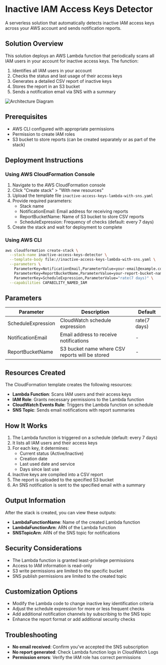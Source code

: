 # Inactive IAM Access Keys Detector

A serverless solution that automatically detects inactive IAM access keys across your AWS account and sends notification reports.

## Solution Overview

This solution deploys an AWS Lambda function that periodically scans all IAM users in your account for inactive access keys. The function:

1. Identifies all IAM users in your account
2. Checks the status and last usage of their access keys 
3. Generates a detailed CSV report of inactive keys
4. Stores the report in an S3 bucket
5. Sends a notification email via SNS with a summary

![Architecture Diagram](https://via.placeholder.com/800x400?text=Architecture+Diagram)

## Prerequisites

- AWS CLI configured with appropriate permissions
- Permission to create IAM roles
- S3 bucket to store reports (can be created separately or as part of the stack)

## Deployment Instructions

### Using AWS CloudFormation Console

1. Navigate to the AWS CloudFormation console
2. Click "Create stack" > "With new resources"
3. Upload the template file `inactive-access-keys-lambda-with-sns.yaml`
4. Provide required parameters:
   - Stack name
   - NotificationEmail: Email address for receiving reports
   - ReportBucketName: Name of S3 bucket to store CSV reports
   - ScheduleExpression: Frequency of checks (default: every 7 days)
5. Create the stack and wait for deployment to complete

### Using AWS CLI

```bash
aws cloudformation create-stack \
  --stack-name inactive-access-keys-detector \
  --template-body file://inactive-access-keys-lambda-with-sns.yaml \
  --parameters \
    ParameterKey=NotificationEmail,ParameterValue=your-email@example.com \
    ParameterKey=ReportBucketName,ParameterValue=your-report-bucket-name \
    ParameterKey=ScheduleExpression,ParameterValue="rate(7 days)" \
  --capabilities CAPABILITY_NAMED_IAM
```

## Parameters

| Parameter | Description | Default |
|-----------|-------------|---------|
| ScheduleExpression | CloudWatch schedule expression | rate(7 days) |
| NotificationEmail | Email address to receive notifications | - |
| ReportBucketName | S3 bucket name where CSV reports will be stored | - |

## Resources Created

The CloudFormation template creates the following resources:

- **Lambda Function**: Scans IAM users and their access keys
- **IAM Role**: Grants necessary permissions to the Lambda function
- **CloudWatch Events Rule**: Triggers the Lambda function on schedule
- **SNS Topic**: Sends email notifications with report summaries

## How It Works

1. The Lambda function is triggered on a schedule (default: every 7 days)
2. It lists all IAM users and their access keys
3. For each key, it determines:
   - Current status (Active/Inactive)
   - Creation date
   - Last used date and service
   - Days since last use
4. Inactive keys are compiled into a CSV report
5. The report is uploaded to the specified S3 bucket
6. An SNS notification is sent to the specified email with a summary

## Output Information

After the stack is created, you can view these outputs:

- **LambdaFunctionName**: Name of the created Lambda function
- **LambdaFunctionArn**: ARN of the Lambda function
- **SNSTopicArn**: ARN of the SNS topic for notifications

## Security Considerations

- The Lambda function is granted least-privilege permissions
- Access to IAM information is read-only
- S3 write permissions are limited to the specific bucket
- SNS publish permissions are limited to the created topic

## Customization Options

- Modify the Lambda code to change inactive key identification criteria
- Adjust the schedule expression for more or less frequent checks
- Add additional notification channels by subscribing to the SNS topic
- Enhance the report format or add additional security checks

## Troubleshooting

- **No email received**: Confirm you've accepted the SNS subscription
- **No report generated**: Check Lambda function logs in CloudWatch Logs
- **Permission errors**: Verify the IAM role has correct permissions

